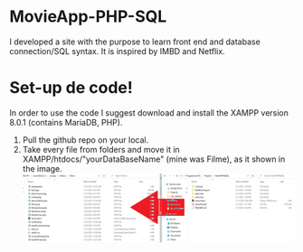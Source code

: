 # MovieApp-PHP-SQL
I developed a site with the purpose to learn front end and database connection/SQL syntax. It is inspired by IMBD and Netflix.

# Set-up de code!
In order to use the code I suggest download and install the XAMPP version 8.0.1 (contains MariaDB, PHP).
1. Pull the github repo on your local.
2. Take every file from folders and move it in
XAMPP/htdocs/"yourDataBaseName" (mine was Filme), as it shown in the image.
![alt text](https://github.com/julioernest/MovieApp-PHP-SQL/blob/main/resources/setUp1.png)
